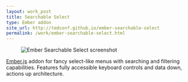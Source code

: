 ```yaml
---
layout: work_post
title: Searchable Select 
type: Ember addon
site_url: http://tedconf.github.io/ember-searchable-select
permalink: /work/ember-searchable-select.html
---
```

<figure class="responsive-site">
    <img src="{% asset_path work/searchable-select.png %}" alt="Ember Searchable Select screenshot"/>
</figure>

[Ember.js](http://emberjs.com/) addon for fancy select-like menus with searching and filtering capabilities. Features fully accessible keyboard controls and data down, actions up architecture.